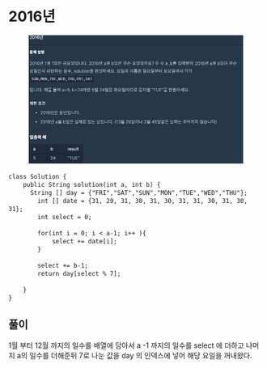 # 2016년

<figure><img src="../.gitbook/assets/image (33).png" alt=""><figcaption></figcaption></figure>

```
class Solution {
    public String solution(int a, int b) {
      String [] day = {"FRI","SAT","SUN","MON","TUE","WED","THU"};
        int [] date = {31, 29, 31, 30, 31, 30, 31, 31, 30, 31, 30, 31};
        int select = 0;

        for(int i = 0; i < a-1; i++ ){
            select += date[i];
        }

        select += b-1;
        return day[select % 7];
    
    }
}
```

## 풀이

1월 부터 12월 까지의 일수를 배열에 담아서 a -1 까지의 일수를 select 에 더하고 나머지 a의 일수를 더해준뒤 7로 나눈 값을 day 의 인덱스에 넣어 해당 요일을 꺼내왔다.





